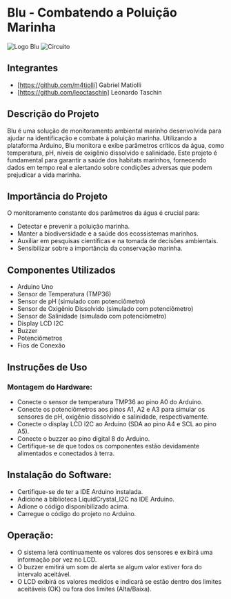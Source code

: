 # Blu - Combatendo a Poluição Marinha

![Logo Blu](https://i.ibb.co/cFmz538/logo-blu.png)
![Circuito](https://i.ibb.co/HPVbtNw/GS-Edge.png)

## Integrantes

- [https://github.com/m4tiolli] Gabriel Matiolli
- [https://github.com/leoctaschin] Leonardo Taschin

## Descrição do Projeto
Blu é uma solução de monitoramento ambiental marinho desenvolvida para ajudar na identificação e combate à poluição marinha. Utilizando a plataforma Arduino, Blu monitora e exibe parâmetros críticos da água, como temperatura, pH, níveis de oxigênio dissolvido e salinidade. Este projeto é fundamental para garantir a saúde dos habitats marinhos, fornecendo dados em tempo real e alertando sobre condições adversas que podem prejudicar a vida marinha.

## Importância do Projeto
O monitoramento constante dos parâmetros da água é crucial para:

- Detectar e prevenir a poluição marinha.
- Manter a biodiversidade e a saúde dos ecossistemas marinhos.
- Auxiliar em pesquisas científicas e na tomada de decisões ambientais.
- Sensibilizar sobre a importância da conservação marinha.

## Componentes Utilizados
- Arduino Uno
- Sensor de Temperatura (TMP36)
- Sensor de pH (simulado com potenciômetro)
- Sensor de Oxigênio Dissolvido (simulado com potenciômetro)
- Sensor de Salinidade (simulado com potenciômetro)
- Display LCD I2C
- Buzzer
- Potenciômetros
- Fios de Conexão

## Instruções de Uso

### Montagem do Hardware:

- Conecte o sensor de temperatura TMP36 ao pino A0 do Arduino.
- Conecte os potenciômetros aos pinos A1, A2 e A3 para simular os sensores de pH, oxigênio dissolvido e salinidade, respectivamente.
- Conecte o display LCD I2C ao Arduino (SDA ao pino A4 e SCL ao pino A5).
- Conecte o buzzer ao pino digital 8 do Arduino.
- Certifique-se de que todos os componentes estão devidamente alimentados e conectados à terra.

## Instalação do Software:

- Certifique-se de ter a IDE Arduino instalada.
- Adicione a biblioteca LiquidCrystal_I2C na IDE Arduino.
- Adione o código disponibilizado acima.
- Carregue o código do projeto no Arduino.

## Operação:

- O sistema lerá continuamente os valores dos sensores e exibirá uma informação por vez no LCD.
- O buzzer emitirá um som de alerta se algum valor estiver fora do intervalo aceitável.
- O LCD exibirá os valores medidos e indicará se estão dentro dos limites aceitáveis (OK) ou fora dos limites (Alta/Baixa).

